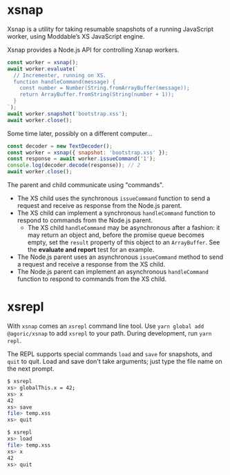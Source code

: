 # xsnap

Xsnap is a utility for taking resumable snapshots of a running JavaScript
worker, using Moddable’s XS JavaScript engine.

Xsnap provides a Node.js API for controlling Xsnap workers.

```js
const worker = xsnap();
await worker.evaluate(`
  // Incrementer, running on XS.
  function handleCommand(message) {
    const number = Number(String.fromArrayBuffer(message));
    return ArrayBuffer.fromString(String(number + 1));
  }
`);
await worker.snapshot('bootstrap.xss');
await worker.close();
```

Some time later, possibly on a different computer…

```js
const decoder = new TextDecoder();
const worker = xsnap({ snapshot: 'bootstrap.xss' });
const response = await worker.issueCommand('1');
console.log(decoder.decode(response)); // 2
await worker.close();
```

The parent and child communicate using "commands".

- The XS child uses the synchronous `issueCommand` function to send a request
  and receive as response from the Node.js parent.
- The XS child can implement a synchronous `handleCommand` function to respond
  to commands from the Node.js parent.
  - The XS child `handleCommand` may be asynchronous after a fashion: it
    may return an object and, before the promise queue becomes empty,
    set the `result` property of this object to an `ArrayBuffer`.
    See the **evaluate and report** test for an example.
- The Node.js parent uses an asynchronous `issueCommand` method to send a
  request and receive a response from the XS child.
- The Node.js parent can implement an asynchronous `handleCommand` function to
  respond to commands from the XS child.

# xsrepl

With `xsnap` comes an `xsrepl` command line tool.
Use `yarn global add @agoric/xsnap` to add `xsrepl` to your path.
During development, run `yarn repl`.

The REPL supports special commands `load` and `save` for snapshots, and `quit`
to quit.
Load and save don't take arguments; just type the file name on the next prompt.

```sh
$ xsrepl
xs> globalThis.x = 42;
xs> x
42
xs> save
file> temp.xss
xs> quit
```

```sh
$ xsrepl
xs> load
file> temp.xss
xs> x
42
xs> quit
```
